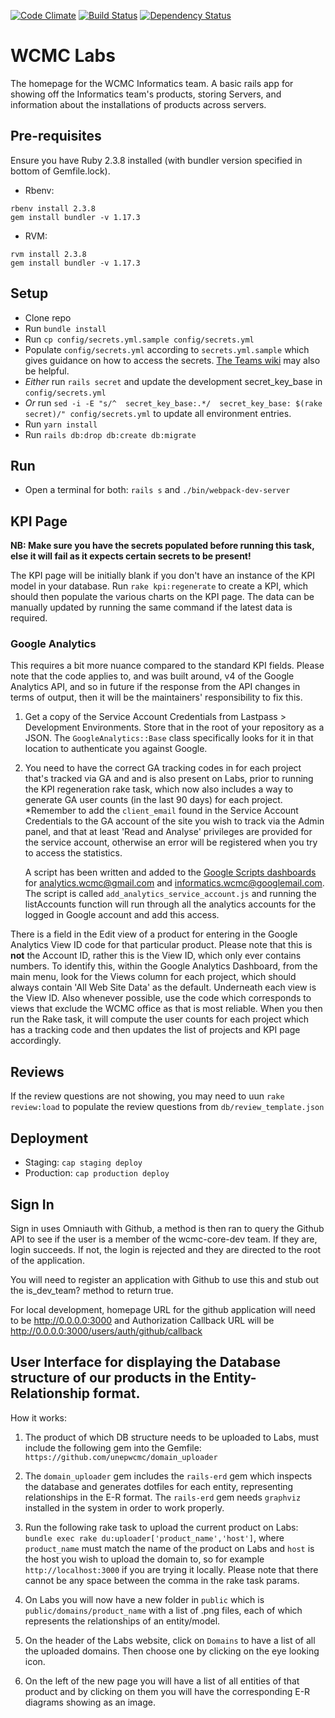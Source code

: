 [![Code Climate](https://codeclimate.com/github/unepwcmc/labs/badges/gpa.svg)](https://codeclimate.com/github/unepwcmc/labs)
[![Build Status](https://travis-ci.org/unepwcmc/labs.svg?branch=master)](https://travis-ci.org/unepwcmc/labs)
[![Dependency Status](https://snyk.io/test/github/unepwcmc/labs/badge.svg)](https://snyk.io/test/github/unepwcmc/labs/badge.svg)

# WCMC Labs

The homepage for the WCMC Informatics team. A basic rails app for showing off the Informatics team's products, storing Servers, and information about the installations of products across servers.

## Pre-requisites

Ensure you have Ruby 2.3.8 installed (with bundler version specified in bottom of Gemfile.lock).
- Rbenv: 

```
rbenv install 2.3.8
gem install bundler -v 1.17.3
```

- RVM:

```
rvm install 2.3.8
gem install bundler -v 1.17.3
```

## Setup

- Clone repo
- Run `bundle install`
- Run `cp config/secrets.yml.sample config/secrets.yml`
- Populate `config/secrets.yml` according to 
  `secrets.yml.sample` which gives guidance on how to access the secrets.
  [The Teams wiki](https://teams.microsoft.com/l/entity/com.microsoft.teamspace.tab.wiki/tab::b2573265-0479-4589-905a-86cc6d6db74f?context=%7B%22subEntityId%22%3A%22%7B%5C%22pageId%5C%22%3A7%2C%5C%22sectionId%5C%22%3A14%2C%5C%22origin%5C%22%3A2%7D%22%2C%22channelId%22%3A%2219%3A2c43334822444bff812af4c30f423ceb%40thread.tacv2%22%7D&tenantId=2faab858-d1f4-48af-86f6-486196d5969d)
  may also be helpful.
- *Either* run `rails secret` and update the development secret_key_base in `config/secrets.yml`
- *Or* run `sed -i -E "s/^  secret_key_base:.*/  secret_key_base: $(rake secret)/" config/secrets.yml` to update all environment entries.
- Run `yarn install`
- Run `rails db:drop db:create db:migrate`

## Run

- Open a terminal for both: `rails s` and `./bin/webpack-dev-server`

## KPI Page

**NB: Make sure you have the secrets populated before running this task, else it will fail as it expects certain secrets to be present!**

The KPI page will be initially blank if you don't have an instance of the KPI model in your database. Run `rake kpi:regenerate` to create a KPI, which should then populate the various charts on the KPI page. The data can be manually updated by running the same command if the latest data is required. 

### Google Analytics

This requires a bit more nuance compared to the standard KPI fields. Please note that the code applies to, and was built around, v4 of the Google Analytics API, and so in future if the response from the API changes in terms of output, then it will be the maintainers' responsibility to fix this.

1. Get a copy of the Service Account Credentials from Lastpass > Development Environments. Store that in the root of your repository as a JSON.
The `GoogleAnalytics::Base` class specifically looks for it in that location to authenticate you against Google.
1. You need to have the correct GA tracking codes in for each project that's tracked via GA and and is also present on Labs, prior to running the KPI regeneration rake task, which now also includes a way to generate GA user counts (in the last 90 days) for each project.
   *Remember to add the `client_email` found in the Service Account Credentials to the GA account of the site you wish to track via the Admin panel, and that at least 'Read and Analyse' privileges are provided for the service account, otherwise an error will be registered when you try to access the statistics.

   A script has been written and added to the [Google Scripts dashboards](https://script.google.com/home) for analytics.wcmc@gmail.com and informatics.wcmc@googlemail.com. The script is called `add_analytics_service_account.js` and running the listAccounts function will run through all the analytics accounts for the logged in Google account and add this access.

There is a field in the Edit view of a product for entering in the Google Analytics View ID code for that particular product. Please note that this is **not** the Account ID, rather this is the View ID, which only ever contains numbers. To identify this, within the Google Analytics Dashboard, from the main menu, look for the Views column for each project, which should always contain 'All Web Site Data' as the default. Underneath each view is the View ID. Also whenever possible, use the code which corresponds to views that exclude the WCMC office as that is most reliable. When you then run the Rake task, it will compute the user counts for each project which has a tracking code and then updates the list of projects and KPI page accordingly. 

## Reviews

If the review questions are not showing, you may need to uun `rake review:load` to populate the review questions from `db/review_template.json`

## Deployment

* Staging: `cap staging deploy`
* Production: `cap production deploy`

## Sign In

Sign in uses Omniauth with Github, a method is then ran to query the Github API to see if the user is a member of the wcmc-core-dev team. If they are, login succeeds. If not, the login is rejected and they are directed to the root of the application.

You will need to register an application with Github to use this and stub out the is_dev_team? method to return true.

For local development, homepage URL for the github application will need to be http://0.0.0.0:3000 and Authorization Callback URL will be http://0.0.0.0:3000/users/auth/github/callback

## User Interface for displaying the Database structure of our products in the Entity-Relationship format.

How it works:

  1. The product of which DB structure needs to be uploaded to Labs, must include the following gem into the Gemfile: `https://github.com/unepwcmc/domain_uploader`

  2. The `domain_uploader` gem includes the `rails-erd` gem which inspects the database and generates dotfiles for each entity, representing relationships in the E-R format. The `rails-erd` gem needs `graphviz` installed in the system in order to work properly.

  3. Run the following rake task to upload the current product on Labs: `bundle exec rake du:uploader['product_name','host']`, where `product_name` must match the name of the product on Labs and `host` is the host you wish to upload the domain to, so for example `http://localhost:3000` if you are trying it locally. Please note that there cannot be any space between the comma in the rake task params.

  4. On Labs you will now have a new folder in `public` which is `public/domains/product_name` with a list of .png files, each of which represents the relationships of an entity/model.

  5. On the header of the Labs website, click on `Domains` to have a list of all the uploaded domains. Then choose one by clicking on the eye looking icon.

  6. On the left of the new page you will have a list of all entities of that product and by clicking on them you will have the corresponding E-R diagrams showing as an image.


